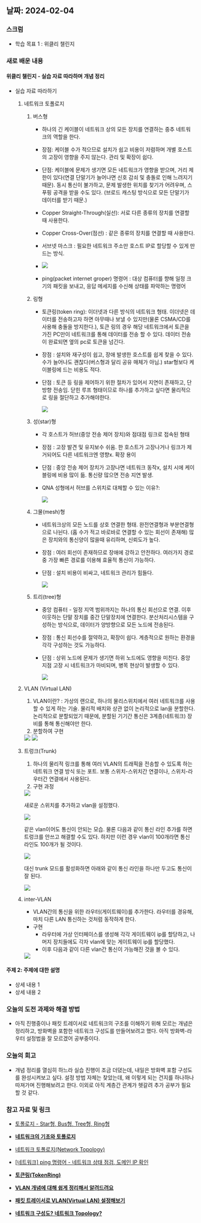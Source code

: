 ## 날짜: 2024-02-04

### 스크럼
- 학습 목표 1 : 위클리 챌린지

### 새로 배운 내용
#### 위클리 챌린지 - 실습 자료 따라하며 개념 정리
- 실습 자료 따라하기
    1. 네트워크 토폴로지
        1. 버스형
            - 하나의 긴 케이블이 네트워크 상의 모든 장치를 연결하는 중추 네트워크의 역할을 한다.
            - 장점: 케이블 수가 적으므로 설치가 쉽고 비용이 저렴하며 개별 호스트의 고장이 영향을 주지 않는다. 관리 및 확장이 쉽다.
            - 단점: 케이블에 문제가 생기면 모든 네트워크가 영향을 받으며, 거리 제한이 있다(연결 단말기가 늘어나면 신호 감쇠 및 충돌로 인해 느려지기 때문). 동시 통신이 불가하고, 문제 발생한 위치를 찾기가 어려우며, 스푸핑 공격을 받을 수도 있다. (브로드 캐스팅 방식으로 모든 단말기가 데이터를 받기 때문.)
            - Copper Straight-Through(실선): 서로 다른 종류의 장치를 연결할 때 사용한다.
            - Copper Cross-Over(점선) : 같은 종류의 장치를 연결할 때 사용한다.
            - 서브넷 마스크 : 필요한 네트워크 주소만 호스트 IP로 할당할 수 있게 만드는 방식.
            - <img src="img/1.png">
                
            - ping(packet internet groper) 명령어 : 대상 컴퓨터를 향해 일정 크기의 패킷을 보내고, 응답 메세지를 수신해 상태를 파악하는 명령어
        2. 링형
            - 토큰링(token ring): 이더넷과 다른 방식의 네트워크 형태. 이더넷은 데이터를 전송하고자 하면 아무때나 보낼 수 있지만(물론 CSMA/CD를 사용해 충돌을 방지한다.), 토큰 링의 경우 해당 네트워크에서 토큰을 가진 PC만이 네트워크를 통해 데이터를 전송 할 수 있다. 데이터 전송이 완료되면 옆의 pc로 토큰을 넘긴다.
            - 장점 : 설치와 재구성이 쉽고, 장애 발생한 호스트를 쉽게 찾을 수 있다. 수가 늘어나도 괜찮다(버스형과 달리 공유 매체가 아님.) star형보다 케이블링에 드는 비용도 적다.
            - 단점 : 토큰 등 링을 제어하기 위한 절차가 있어서 지연이 존재하고, 단방향 전송임. 닫힌 루프 형태이므로 하나를 추가하고 싶다면 물리적으로 링을 절단하고 추가해야한다.
                
               <img src="img/2.png">
                
        3. 성(star)형
            - 각 호스트가 허브(중앙 전송 제어 장치)와 점대점 링크로 접속된 형태
            - 장점 : 고장 발견 및 유지보수 쉬움. 한 호스트가 고장나거나 링크가 제거되어도 다른 네트워크엔 영향x. 확장 용이
            - 단점 : 중앙 전송 제어 장치가 고장나면 네트워크 동작x, 설치 시에 케이블링에 비용 많이 듦. 통신량 많으면 전송 지연 발생.
            - QNA 성형에서 허브를 스위치로 대체할 수 있는 이유?:
                
                <img src="img/3.png">
                
        4. 그물(mesh)형
            - 네트워크상의 모든 노드를 상호 연결한 형태. 완전연결형과 부분연결형으로 나뉜다. (홉 수가 적고 바로바로 연결할 수 있는 회선이 존재해) 많은 장치와의 통신양이 많을때 유리하며, 신뢰도가 높다.
            - 장점 : 여러 회선이 존재하므로 장애에 강하고 안전하다. 여러가지 경로중 가장 빠른 경로를 이용해 효율적 통신이 가능하다.
            - 단점 : 설치 비용이 비싸고, 네트워크 관리가 힘들다.
                
                <img src="img/4.png">
                
        5. 트리(tree)형
            - 중앙 컴퓨터 - 일정 지역 범위까지는 하나의 통신 회선으로 연결. 이후 이웃하는 단말 장치를 중간 단말장치에 연결한다. 분산처리시스템을 구성하는 방식으로, 데이터가 양방향으로 모든 노드에 전송된다.
            - 장점 : 통신 회선수를 절약하고, 확장이 쉽다. 계층적으로 원하는 환경을 각각 구성하는 것도 가능하다.
            - 단점 : 상위 노드에 문제가 생기면 하위 노드에도 영향을 미친다. 중앙 지점 고장 시 네트워크가 마비되며, 병목 현상이 발생할 수 있다.
                
                <img src="img/5.png">
                
    2. VLAN (Virtual LAN)
        1. VLAN이란? : 가상의 랜으로, 하나의 물리스위치에서 여러 네트워크를 사용할 수 있게 하는 기술. 물리적 배치와 상관 없이 논리적으로 lan을 분할한다. 논리적으로 분할되었기 때문에, 분할된 기기간 통신은 3계층(네트워크) 장비를 통해 통신해야만 한다.
        2. 분할하여 구현
        
        <img src="img/6.png">
        
        <img src="img/7.png">
        
    3. 트렁크(Trunk)
        1. 하나의 물리적 링크를 통해 여러 VLAN의 트래픽을 전송할 수 있도록 하는 네트워크 연결 방식 또는 포트. 보통 스위치-스위치간 연결이나, 스위치-라우터간 연결에서 사용된다.
        2. 구현 과정
        
        <img src="img/8.png">
        
        새로운 스위치를 추가하고 vlan을 설정했다.
        
        <img src="img/9.png">
        
        같은 vlan이어도 통신이 안되는 모습. 물론 다음과 같이 통신 라인 추가를 하면 트렁크를 안쓰고 해결할 수도 있다. 하지만 이런 경우 vlan이 100개라면 통신 라인도 100개가 될 것이다. 
        
        <img src="img/10.png">
        
        대신 trunk 모드를 활성화하면 아래와 같이 통신 라인을 하나만 두고도 통신이 잘 된다.
        
        <img src="img/11.png">
    4. inter-VLAN
        - VLAN간의 통신을 위한 라우터(게이트웨이)를 추가한다. 라우터를 경유해, 마치 다른 LAN 통신하는 것처럼 동작하게 한다.
        - 구현
            - 라우터에 가상 인터페이스를 생성해 각각 게이트웨이 ip를 할당하고, 나머지 장치들에도 각자 vlan에 맞는 게이트웨이 ip를 할당했다.
            - 이후 다음과 같이 다른 vlan간 통신이 가능해진 것을 볼 수 있다.
        
        <img src="img/12.png">
#### 주제 2: 주제에 대한 설명
- 상세 내용 1
- 상세 내용 2

### 오늘의 도전 과제와 해결 방법
- 아직 진행중이나 패킷 트레이서로 네트워크의 구조를 이해하기 위해 모르는 개념은 정리하고, 방화벽을 포함한 네트워크 구성도를 만들어보려고 했다. 아직 방화벽-라우터 설정법을 잘 모르겠어 공부중이다. 
  
### 오늘의 회고
- 개념 정리를 열심히 하느라 실습 진행이 조금 더뎠는데, 내일은 방화벽 포함 구성도를 완성시켜보고 싶다. 설정 방법 자체는 찾았는데, 왜 이렇게 되는 건지를 하나하나 따져가며 진행해보려고 한다. 이외로 아직 계층간 관계가 헷갈려 추가 공부가 필요할 것 같다. 

### 참고 자료 및 링크
- [토폴로지 - Star형, Bus형, Tree형, Ring형](https://itdexter.tistory.com/153)

- [**네트워크의 기초와 토폴로지**]([https://velog.io/@chlwogur2/네트워크의-기초](https://velog.io/@chlwogur2/%EB%84%A4%ED%8A%B8%EC%9B%8C%ED%81%AC%EC%9D%98-%EA%B8%B0%EC%B4%88))

- [네트워크 토폴로지(Network Topology)](https://epcic.tistory.com/236)

- [[네트워크] ping 명령어 - 네트워크 상태 점검, 도메인 IP 확인](https://extbrain.tistory.com/100)

- [**토큰링(TokenRing)**](https://velog.io/@chiwoosong/TokenRing)

- [**VLAN 개념에 대해 쉽게 정리해서 알려드려요**](https://m.blog.naver.com/robotncom/222611768364)
- [**패킷 트레이서로 VLAN(Virtual LAN) 설정해보기**](https://gwnuysw.github.io/jekyll/update/2019/01/08/ciscoNetwork.html)
- [**네트워크 구성도? 네트워크 Topology?**](https://velog.io/@shkim0730/what-is-network-topology)
